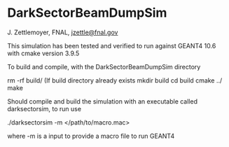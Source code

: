 # DarkSectorBeamDumpSim

J. Zettlemoyer, FNAL, jzettle@fnal.gov

This simulation has been tested and verified to run against GEANT4 10.6 with cmake version 3.9.5

To build and compile, with the DarkSectorBeamDumpSim directory

rm -rf build/ (If build directory already exists
mkdir build
cd build
cmake ../
make

Should compile and build the simulation with an executable called darksectorsim, to run use

./darksectorsim -m </path/to/macro.mac> 

where -m is a input to provide a macro file to run GEANT4

